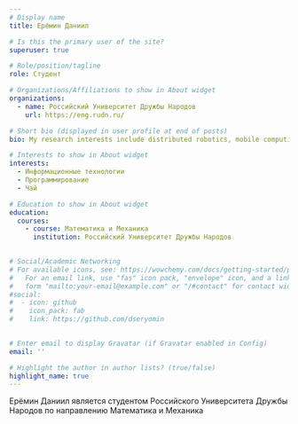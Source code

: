 ```yaml
---
# Display name
title: Ерёмин Даниил

# Is this the primary user of the site?
superuser: true

# Role/position/tagline
role: Студент

# Organizations/Affiliations to show in About widget
organizations:
  - name: Российский Университет Дружбы Народов
    url: https://eng.rudn.ru/

# Short bio (displayed in user profile at end of posts)
bio: My research interests include distributed robotics, mobile computing and programmable matter.

# Interests to show in About widget
interests:
  - Информационные технологии
  - Программирование
  - Чай

# Education to show in About widget
education:
  courses:
    - course: Математика и Механика
      institution: Российский Университет Дружбы Народов
      

# Social/Academic Networking
# For available icons, see: https://wowchemy.com/docs/getting-started/page-builder/#icons
#   For an email link, use "fas" icon pack, "envelope" icon, and a link in the
#   form "mailto:your-email@example.com" or "/#contact" for contact widget.
#social:
#  - icon: github
#    icon_pack: fab
#    link: https://github.com/dseryomin
 

# Enter email to display Gravatar (if Gravatar enabled in Config)
email: ''

# Highlight the author in author lists? (true/false)
highlight_name: true
---
```


Ерёмин Даниил является студентом Российского Университета Дружбы Народов по направлению Математика и Механика
